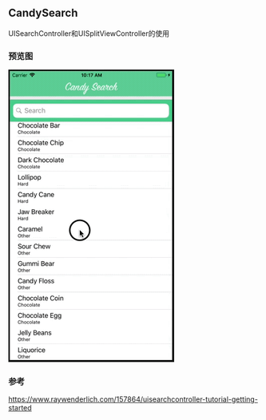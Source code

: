 CandySearch
-------

UISearchController和UISplitViewController的使用



### 预览图
![CandySearch](CandySearch.gif)


### 参考

https://www.raywenderlich.com/157864/uisearchcontroller-tutorial-getting-started
